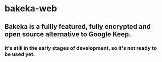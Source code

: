 # bakeka-web

## Bakeka is a fullly featured, fully encrypted and open source alternative to Google Keep.

### It's still in the early stages of development, so it's not ready to be used yet.
